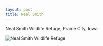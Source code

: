 ```yaml
---
layout: post
title: Neal Smith
---
```


Neal Smith Wildlife Refuge, Prairie City, Iowa

![Neal Smith Wildlife Refuge](https://cdn.jasonsturges.com/photos/landscape/IMG_14526.jpg)
